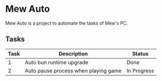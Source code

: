 # Mew Auto

Mew Auto is a project to automate the tasks of Mew's PC.

## Tasks

| Task | Description                          | Status      |
| ---- | ------------------------------------ | ----------- |
| 1    | Auto bun runtime upgrade             | Done        |
| 2    | Auto pause process when playing game | In Progress |
